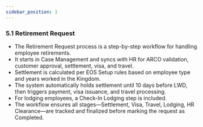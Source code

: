 ```yaml
---
sidebar_position: 1
---
```

### 5.1 Retirement Request

- The Retirement Request process is a step-by-step workflow for handling employee retirements.
- It starts in Case Management and syncs with HR for ARCO validation, customer approval, settlement, visa, and travel.
- Settlement is calculated per EOS Setup rules based on employee type and years worked in the Kingdom.
- The system automatically holds settlement until 10 days before LWD, then triggers payment, visa issuance, and travel processing.
- For lodging employees, a Check-In Lodging step is included.
- The workflow ensures all stages—Settlement, Visa, Travel, Lodging, HR Clearance—are tracked and finalized before marking the request as Completed.